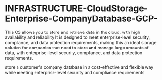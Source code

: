# INFRASTRUCTURE-CloudStorage-Enterprise-CompanyDatabase-GCP-
This CS allows you to store and retrieve data in the cloud, with high availability and reliability 
It is designed to meet enterprise-level security, compliance, and data protection requirements, making this an ideal storage solution for companies that need to store and manage large amounts of data, with enterprise-level security, compliance, and data protection requirements.


store a customer's company database in a cost-effective and flexible way while meeting enterprise-level security and compliance requirements
 
 
 
